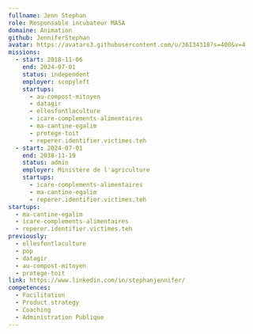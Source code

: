 ```yaml
---
fullname: Jenn Stephan
role: Responsable incubateur MASA
domaine: Animation
github: JenniferStephan
avatar: https://avatars3.githubusercontent.com/u/36134318?s=400&v=4
missions:
  - start: 2018-11-06
    end: 2024-07-01
    status: independent
    employer: scopyleft
    startups:
      - au-compost-mitoyen
      - datagir
      - ellesfontlaculture
      - icare-complements-alimentaires
      - ma-cantine-egalim
      - protege-toit
      - reperer.identifier.victimes.teh
  - start: 2024-07-01
    end: 2038-11-19
    status: admin
    employer: Ministère de l'agriculture
    startups:
      - icare-complements-alimentaires
      - ma-cantine-egalim
      - reperer.identifier.victimes.teh
startups:
  - ma-cantine-egalim
  - icare-complements-alimentaires
  - reperer.identifier.victimes.teh
previously:
  - ellesfontlaculture
  - pop
  - datagir
  - au-compost-mitoyen
  - protege-toit
link: https://www.linkedin.com/in/stephanjennifer/
competences:
  - Facilitation
  - Product strategy
  - Coaching
  - Administration Publique
---
```


